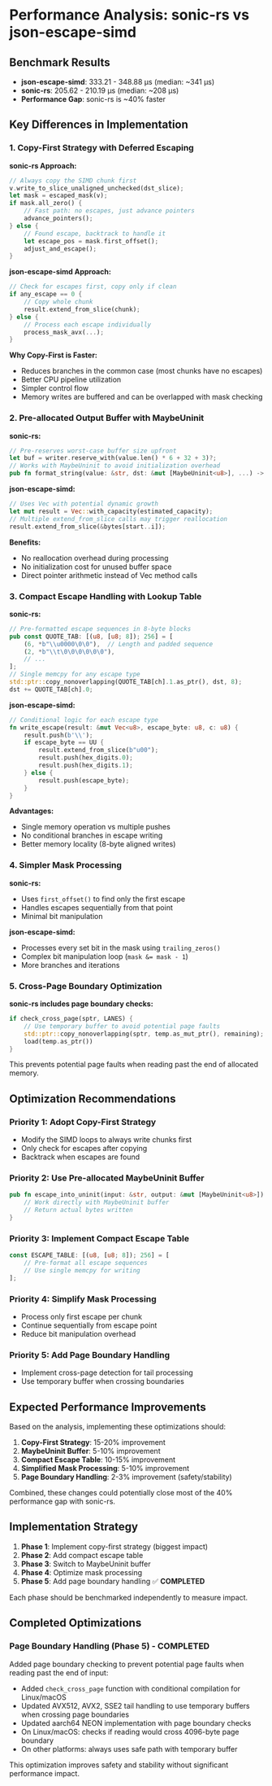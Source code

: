 # Performance Analysis: sonic-rs vs json-escape-simd

## Benchmark Results
- **json-escape-simd**: 333.21 - 348.88 µs (median: ~341 µs)
- **sonic-rs**: 205.62 - 210.19 µs (median: ~208 µs)
- **Performance Gap**: sonic-rs is ~40% faster

## Key Differences in Implementation

### 1. Copy-First Strategy with Deferred Escaping

**sonic-rs Approach:**
```rust
// Always copy the SIMD chunk first
v.write_to_slice_unaligned_unchecked(dst_slice);
let mask = escaped_mask(v);
if mask.all_zero() {
    // Fast path: no escapes, just advance pointers
    advance_pointers();
} else {
    // Found escape, backtrack to handle it
    let escape_pos = mask.first_offset();
    adjust_and_escape();
}
```

**json-escape-simd Approach:**
```rust
// Check for escapes first, copy only if clean
if any_escape == 0 {
    // Copy whole chunk
    result.extend_from_slice(chunk);
} else {
    // Process each escape individually
    process_mask_avx(...);
}
```

**Why Copy-First is Faster:**
- Reduces branches in the common case (most chunks have no escapes)
- Better CPU pipeline utilization
- Simpler control flow
- Memory writes are buffered and can be overlapped with mask checking

### 2. Pre-allocated Output Buffer with MaybeUninit

**sonic-rs:**
```rust
// Pre-reserves worst-case buffer size upfront
let buf = writer.reserve_with(value.len() * 6 + 32 + 3)?;
// Works with MaybeUninit to avoid initialization overhead
pub fn format_string(value: &str, dst: &mut [MaybeUninit<u8>], ...) -> usize
```

**json-escape-simd:**
```rust
// Uses Vec with potential dynamic growth
let mut result = Vec::with_capacity(estimated_capacity);
// Multiple extend_from_slice calls may trigger reallocation
result.extend_from_slice(&bytes[start..i]);
```

**Benefits:**
- No reallocation overhead during processing
- No initialization cost for unused buffer space
- Direct pointer arithmetic instead of Vec method calls

### 3. Compact Escape Handling with Lookup Table

**sonic-rs:**
```rust
// Pre-formatted escape sequences in 8-byte blocks
pub const QUOTE_TAB: [(u8, [u8; 8]); 256] = [
    (6, *b"\\u0000\0\0"),  // Length and padded sequence
    (2, *b"\\t\0\0\0\0\0\0"),
    // ...
];
// Single memcpy for any escape type
std::ptr::copy_nonoverlapping(QUOTE_TAB[ch].1.as_ptr(), dst, 8);
dst += QUOTE_TAB[ch].0;
```

**json-escape-simd:**
```rust
// Conditional logic for each escape type
fn write_escape(result: &mut Vec<u8>, escape_byte: u8, c: u8) {
    result.push(b'\\');
    if escape_byte == UU {
        result.extend_from_slice(b"u00");
        result.push(hex_digits.0);
        result.push(hex_digits.1);
    } else {
        result.push(escape_byte);
    }
}
```

**Advantages:**
- Single memory operation vs multiple pushes
- No conditional branches in escape writing
- Better memory locality (8-byte aligned writes)

### 4. Simpler Mask Processing

**sonic-rs:**
- Uses `first_offset()` to find only the first escape
- Handles escapes sequentially from that point
- Minimal bit manipulation

**json-escape-simd:**
- Processes every set bit in the mask using `trailing_zeros()`
- Complex bit manipulation loop (`mask &= mask - 1`)
- More branches and iterations

### 5. Cross-Page Boundary Optimization

**sonic-rs includes page boundary checks:**
```rust
if check_cross_page(sptr, LANES) {
    // Use temporary buffer to avoid potential page faults
    std::ptr::copy_nonoverlapping(sptr, temp.as_mut_ptr(), remaining);
    load(temp.as_ptr())
}
```

This prevents potential page faults when reading past the end of allocated memory.

## Optimization Recommendations

### Priority 1: Adopt Copy-First Strategy
- Modify the SIMD loops to always write chunks first
- Only check for escapes after copying
- Backtrack when escapes are found

### Priority 2: Use Pre-allocated MaybeUninit Buffer
```rust
pub fn escape_into_uninit(input: &str, output: &mut [MaybeUninit<u8>]) -> usize {
    // Work directly with MaybeUninit buffer
    // Return actual bytes written
}
```

### Priority 3: Implement Compact Escape Table
```rust
const ESCAPE_TABLE: [(u8, [u8; 8]); 256] = [
    // Pre-format all escape sequences
    // Use single memcpy for writing
];
```

### Priority 4: Simplify Mask Processing
- Process only first escape per chunk
- Continue sequentially from escape point
- Reduce bit manipulation overhead

### Priority 5: Add Page Boundary Handling
- Implement cross-page detection for tail processing
- Use temporary buffer when crossing boundaries

## Expected Performance Improvements

Based on the analysis, implementing these optimizations should:
1. **Copy-First Strategy**: 15-20% improvement
2. **MaybeUninit Buffer**: 5-10% improvement
3. **Compact Escape Table**: 10-15% improvement
4. **Simplified Mask Processing**: 5-10% improvement
5. **Page Boundary Handling**: 2-3% improvement (safety/stability)

Combined, these changes could potentially close most of the 40% performance gap with sonic-rs.

## Implementation Strategy

1. **Phase 1**: Implement copy-first strategy (biggest impact)
2. **Phase 2**: Add compact escape table
3. **Phase 3**: Switch to MaybeUninit buffer
4. **Phase 4**: Optimize mask processing
5. **Phase 5**: Add page boundary handling ✅ **COMPLETED**

Each phase should be benchmarked independently to measure impact.

## Completed Optimizations

### Page Boundary Handling (Phase 5) - COMPLETED

Added page boundary checking to prevent potential page faults when reading past the end of input:

- Added `check_cross_page` function with conditional compilation for Linux/macOS
- Updated AVX512, AVX2, SSE2 tail handling to use temporary buffers when crossing page boundaries
- Updated aarch64 NEON implementation with page boundary checks
- On Linux/macOS: checks if reading would cross 4096-byte page boundary
- On other platforms: always uses safe path with temporary buffer

This optimization improves safety and stability without significant performance impact.